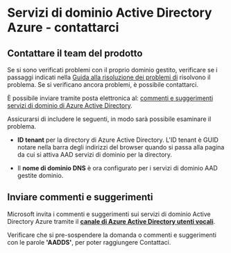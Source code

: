 <properties
    pageTitle="Servizi di dominio Azure Active Directory: Contattaci | Microsoft Azure"
    description="Contattare il team di prodotto di servizi di dominio Active Directory di Azure"
    services="active-directory-ds"
    documentationCenter=""
    authors="mahesh-unnikrishnan"
    manager="stevenpo"
    editor="curtand"/>

<tags
    ms.service="active-directory-ds"
    ms.workload="identity"
    ms.tgt_pltfrm="na"
    ms.devlang="na"
    ms.topic="article"
    ms.date="09/21/2016"
    ms.author="maheshu"/>


# <a name="azure-ad-domain-services---contact-us"></a>Servizi di dominio Active Directory Azure - contattarci

## <a name="contact-the-product-team"></a>Contattare il team del prodotto
Se si sono verificati problemi con il proprio dominio gestito, verificare se i passaggi indicati nella [Guida alla risoluzione dei problemi di](active-directory-ds-troubleshooting.md) risolvono il problema. Se si verificano ancora problemi, è possibile contattarci.

È possibile inviare tramite posta elettronica al: [commenti e suggerimenti servizi di dominio di Azure Active Directory](mailto:aaddsfb@microsoft.com).

Assicurarsi di includere le seguenti, in modo sarà possibile esaminare il problema.

- **ID tenant** per la directory di Azure Active Directory. L'ID tenant è GUID notare nella barra degli indirizzi del browser quando si passa alla pagina da cui si attiva AAD servizi di dominio per la directory.

- Il **nome di dominio DNS** è ora configurato per i servizi di dominio AAD gestite dominio.


## <a name="provide-feedback"></a>Inviare commenti e suggerimenti
Microsoft invita i commenti e suggerimenti sui servizi di dominio Active Directory Azure tramite il **[canale di Azure Active Directory utenti vocali](https://feedback.azure.com/forums/169401-azure-active-directory/)**.

Verificare che si pre-sospendere la domanda o commenti e suggerimenti con le parole **'AADDS'**, per poter raggiungere Contattaci.
